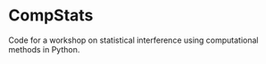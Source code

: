 # CompStats

Code for a workshop on statistical interference using computational methods in Python.
